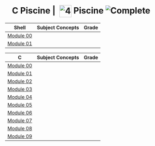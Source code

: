 <!--HEADER-->
<h1 align="center"> C Piscine | 
  <picture>
  <source media="(prefers-color-scheme: dark)" srcset="https://cdn.simpleicons.org/42/white">
  <img alt="42" width=40 align="center" src="https://cdn.simpleicons.org/42/Black">
 </picture>
 Piscine 
  <img alt="Complete" src="https://raw.githubusercontent.com/Mqxx/GitHub-Markdown/main/blockquotes/badge/dark-theme/complete.svg">
</h1>
<!--FINISH HEADER-->

| Shell |                                                 Subject Concepts                                                |  Grade  |
|:-----------:|-----------------------------------------------------------------------------------------------------------------|:-------:|
|  [Module 00](https://github.com/josephcheel/42-C-Piscine/tree/master/shell00)  |  | |
|  [Module 01](https://github.com/josephcheel/42-C-Piscine/tree/master/shell01)  | | |

| C |                                                 Subject Concepts                                                |  Grade  |
|:-----------:|-----------------------------------------------------------------------------------------------------------------|:-------:|
|  [Module 00]()  |  |  |
|  [Module 01]()  |                                            |  |
|  [Module 02]()  |                                     |  |
|  [Module 03]()  |                                                                                                      |  |
|  [Module 04]()  |                                                            |  |
|  [Module 05]()  |                                                                                       |  |
|  [Module 06]()  |                                                                                                       |  |
|  [Module 07]()  |                                                                                                  |  |
|  [Module 08]()  |                                                                   |  |
|  [Module 09]()  |                                                                                                              |  |


